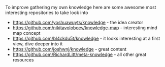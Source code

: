To improve gathering my own knowledge here are some awesome most interesting repositories to take look into

 - https://github.com/yoshuawuyts/knowledge - the idea creator
 - https://github.com/nikitavoloboev/knowledge-map - interesting mind map concept
 - https://github.com/bl4ckdu5t/knowledge - it looks interesting at a first view, dive deeper into it
 - https://github.com/joshwnj/knowledge - great content
 - https://github.com/RichardLitt/meta-knowledge - all other great resources
